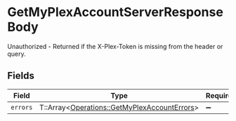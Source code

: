 # GetMyPlexAccountServerResponseBody

Unauthorized - Returned if the X-Plex-Token is missing from the header or query.


## Fields

| Field                                                                                             | Type                                                                                              | Required                                                                                          | Description                                                                                       |
| ------------------------------------------------------------------------------------------------- | ------------------------------------------------------------------------------------------------- | ------------------------------------------------------------------------------------------------- | ------------------------------------------------------------------------------------------------- |
| `errors`                                                                                          | T::Array<[Operations::GetMyPlexAccountErrors](../../models/operations/getmyplexaccounterrors.md)> | :heavy_minus_sign:                                                                                | N/A                                                                                               |